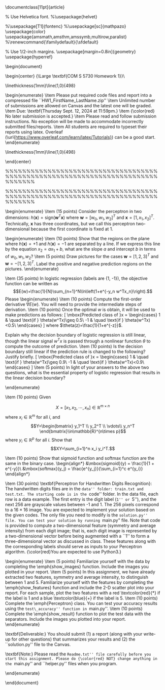 \documentclass[11pt]{article}

% Use Helvetica font.
%\usepackage{helvet}

%\usepackage[T1]{fontenc}
%\usepackage[sc]{mathpazo}
\usepackage{color}
\usepackage{amsmath,amsthm,amssymb,multirow,paralist}
%\renewcommand{\familydefault}{\sfdefault}

% Use 1/2-inch margins.
\usepackage[margin=0.8in]{geometry}
\usepackage{hyperref}

\begin{document}

\begin{center}
{\Large \textbf{COM S 5730 Homework 1}}\\

\linethickness{1mm}\line(1,0){498}

\begin{enumerate}
\item Please put required code files and report into a
compressed file ``HW1\_FirstName\_LastName.zip''
\item Unlimited number of submissions are
allowed on Canvas and the latest one will be graded.
\item Due: \textbf{Thursday Sept. 12, 2024 at 11:59pm.}
\item {\color{red} No later submission is accepted.}
\item Please read and follow submission instructions. No exception
will be made to accommodate incorrectly submitted files/reports.
\item All students are required to typeset their reports using
latex. Overleaf
(\url{https://www.overleaf.com/learn/latex/Tutorials}) can be a
good start.
\end{enumerate}

\linethickness{1mm}\line(1,0){498}

\end{center}

%%%%%%%%%%%%%%%%%%%%%%%%%%%%%%%%%%%%%%%%%%%%%%%%%%%%%%%%%%%%%%%%%%%%%%%%%%%%%%%

%%%%%%%%%%%%%%%%%%%%%%%%%%%%%%%%%%%%%%%%%%%%%%%%%%%%%%%%%%%%%%%%%%%%%%%%%%%%%%%


\begin{enumerate}
\item (15 points) Consider the perceptron in two dimensions:
$h(\boldsymbol x) = \mbox{sign}(\boldsymbol w^T \boldsymbol x)$
where $\boldsymbol w = [w_0, w_1, w_2]^T$ and $\boldsymbol x =
[1, x_1, x_2]^T$. Technically, $\boldsymbol x$ has three
coordinates, but we call this perceptron two-dimensional because
the first coordinate is fixed at 1.

\begin{enumerate}
    \item (10 points) Show that the regions on the plane where $h(\boldsymbol
    x) = +1$ and $h(\boldsymbol x) = -1$ are separated by a line.
    If we express this line by the equation $x_2 = ax_1 + b$,
    what are the slope $a$ and intercept $b$ in terms of $w_0, w_1,
    w_2$?
    \item (5 points) Draw pictures for the cases $\boldsymbol w=[1,2,3]^T$
    and $\boldsymbol w=-[1,2,3]^T$. Label the positive and negative
    prediction regions on the pictures.
\end{enumerate}

\item (35 points) In logistic regression (labels are \{1, -1\}),
the objective function  can be written as
$$E(w)=\frac{1}{N}\sum_{n=1}^N\ln\left(1+e^{-y_n
w^Tx_n}\right).$$ Please
\begin{enumerate}
\item (10 points) Compute the first-order derivative $\nabla E(w)$. You will
need to provide the intermediate steps of derivation.
\item (10 points) Once the optimal $w$ is obtain, it will be used to make
predictions as follows:
\[ \mbox{Predicted class of }x =
  \begin{cases}
    1       & \quad \text{if } \theta(w^Tx)\geq 0.5\\
    -1  & \quad \text{if } \theta(w^Tx)<0.5\\
  \end{cases}
\]
where $\theta(z)=\frac{1}{1+e^{-z}}$.

Explain why the decision boundary of logistic regression is still
linear, though the linear signal $w^Tx$ is passed through a
nonlinear function $\theta$ to compute the outcome of prediction.
\item (10 points) Is the decision boundary still linear if the prediction rule
is changed to the following? Justify briefly.
\[ \mbox{Predicted class of }x =
  \begin{cases}
    1       & \quad \text{if } \theta(w^Tx)\geq 0.9\\
    -1  & \quad \text{if } \theta(w^Tx)<0.9\\
  \end{cases}
\]
\item (5 points) In light of your answers to the above two questions, what is
the essential property of logistic regression that results in the
linear decision boundary?

\end{enumerate}

\item (10 points) Given

$$X=[x_1,x_2,\cdots,x_n]\in\mathbb{R}^{m\times n}$$
where
$x_i\in\mathbb{R}^m$ for all $i$, and
$$Y=\begin{bmatrix}
    y_1^T       \\
    y_2^T       \\
    \vdots\\
    y_n^T
\end{bmatrix}\in\mathbb{R}^{n\times p}$$
where $y_i\in\mathbb{R}^p$ for all $i$. Show that $$XY=\sum_{i=1}^n
x_i y_i^T.$$


\item (10 points) Show that sigmoid function and
softmax function are the same in the binary case.
\begin{align*}
    &\mbox{sigmoid}(y) = \frac{1}{1 + e^{-y}}\\
    &\mbox{softmax}(y_j) = \frac{e^{y_j}}{\sum_{i=1}^c e^{y_i}} 
\end{align*}

\item (30 points) \textbf{Perceptron for Handwritten Digits Recognition}:
The handwritten digits files are in the ``data'' folder: train.txt
and test.txt. The starting code is in the ``code'' folder. In the
data file, each row is a data example. The first entry is the digit
label (``1'' or ``5''), and the next 256 are grayscale values
between -1 and 1. The 256 pixels correspond to a $16\times16$ image.
You are expected to implement your solution based on the given
codes. The only file you need to modify is the ``solution.py'' file.
You can test your solution by running ``main.py" file. Note that
code is provided to compute a two-dimensional feature (symmetry and
average intensity) from each digit image; that is, each digit image
is represented by a two-dimensional vector before being augmented
with a ``1'' to form a three-dimensional vector as discussed in
class. These features along with the corresponding labels should
serve as inputs to your Perceptron algorithm.
{\color{red}You are expected to use Python3.}

\begin{enumerate}
\item (5 points) Familiarize yourself with the data by completing the \emph{show\_images} function. Include the images you plotted in your report.
\item (5 points) In this assignment, we have already extracted two features, symmetry and
average intensity, to distinguish between 1 and 5. Familiarize
yourself with the features by completing the \emph{show\_features}
function and include the 2-D scatter plot into your report. For each
sample, plot the two features with a red \textcolor{red}{$*$} if the
label is 1 and a blue \textcolor{blue}{$+$}  if the label is 5.
\item (10 points) Complete the \emph{Perceptron} class. You can test your
accuracy results using the ``test\_accuracy'' function in
``main.py''.
\item (10 points) Complete the \emph{show\_result} function to plot the
test data with the separators. Include the images you plotted into
your report.
\end{enumerate}

\textbf{Deliverable:} You should submit (1) a report
(along with your write-up for other questions) that summarizes your
results and (2) the ``solution.py'' file to the Canvas.

\textbf{Note:} Please read the ``Readme.txt'' file carefully before
you start this assignment. Please do {\color{red} NOT} change anything in the
``main.py'' and ``helper.py'' files when you program.

\end{enumerate}



\end{document}
